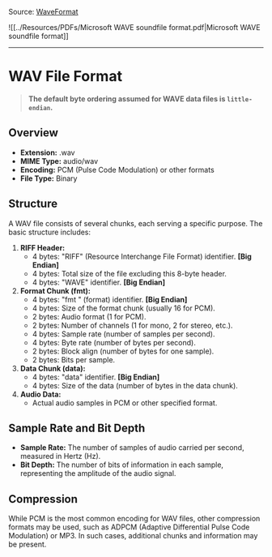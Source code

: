 Source: [WaveFormat](http://soundfile.sapp.org/doc/WaveFormat/)

![[../Resources/PDFs/Microsoft WAVE soundfile format.pdf|Microsoft WAVE soundfile format]]

---
# WAV File Format
> **The default byte ordering assumed for WAVE data files is `little-endian`.**
## Overview
- **Extension:** .wav
- **MIME Type:** audio/wav
- **Encoding:** PCM (Pulse Code Modulation) or other formats
- **File Type:** Binary
## Structure
A WAV file consists of several chunks, each serving a specific purpose. The basic structure includes:
1. **RIFF Header:**
    - 4 bytes: "RIFF" (Resource Interchange File Format) identifier. **\[Big Endian\]**
    - 4 bytes: Total size of the file excluding this 8-byte header.
    - 4 bytes: "WAVE" identifier. **\[Big Endian\]**
2. **Format Chunk (fmt):**
    - 4 bytes: "fmt " (format) identifier.  **\[Big Endian\]**
    - 4 bytes: Size of the format chunk (usually 16 for PCM).
    - 2 bytes: Audio format (1 for PCM).
    - 2 bytes: Number of channels (1 for mono, 2 for stereo, etc.).
    - 4 bytes: Sample rate (number of samples per second).
    - 4 bytes: Byte rate (number of bytes per second).
    - 2 bytes: Block align (number of bytes for one sample).
    - 2 bytes: Bits per sample.
3. **Data Chunk (data):**
    - 4 bytes: "data" identifier. **\[Big Endian\]**
    - 4 bytes: Size of the data (number of bytes in the data chunk).
4. **Audio Data:**
    - Actual audio samples in PCM or other specified format.

## Sample Rate and Bit Depth
- **Sample Rate:** The number of samples of audio carried per second, measured in Hertz (Hz).
- **Bit Depth:** The number of bits of information in each sample, representing the amplitude of the audio signal.

## Compression
While PCM is the most common encoding for WAV files, other compression formats may be used, such as ADPCM (Adaptive Differential Pulse Code Modulation) or MP3. In such cases, additional chunks and information may be present.